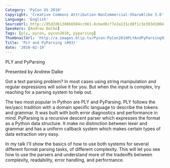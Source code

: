 ```yaml
---
Category: 'PyCon US 2010'
Copyright: 'Creative Commons Attribution-NonCommercial-ShareAlike 3.0'
Language: 'English'
SourceUrl: http://05d2db1380b6504cc981-8cbed8cf7e3a131cd8f1c3e383d10041.r93.cf2.rackcdn.com/pycon-us-2010/265_ply-and-pyparsing-93.m4v
Speakers: [Andrew Dalke]
Tags: [ply, pycon, pycon2010, pyparsing]
ThumbnailUrl: 'http://a.images.blip.tv/Pycon-PyCon2010PLYAndPyParsing93735-488.jpg'
Title: 'PLY and PyParsing (#93)'
date: '2010-02-19'
---
```

PLY and PyParsing

  
Presented by Andrew Dalke

  
Got a text parsing problem? In most cases using string manipulation and
regular expressions will solve it for you. But when the input is complex, try
reaching for a parsing system to help out.

  
The two most popular in Python are PLY and PyParsing. PLY follows the lex/yacc
tradition with a domain specific language to describe the tokens and grammar.
It was built with both error diagnostics and performance in mind. PyParsing is
a recursive descent parser which expresses the format as a Python data
structure. It make no distinction between lexer and grammar and has a uniform
callback system which makes certain types of data extraction very easy.

  
In my talk I'll show the basics of how to use both systems for several
different format parsing tasks, of different complexity. This will let you see
how to use the parsers and understand more of the tradeoffs between
complexity, readability, error handling, and performance.
